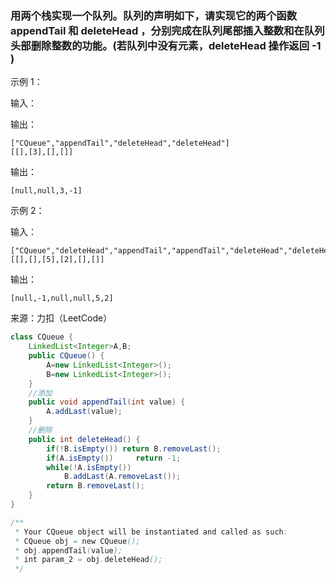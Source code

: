 ### 用两个栈实现一个队列。队列的声明如下，请实现它的两个函数 appendTail 和 deleteHead ，分别完成在队列尾部插入整数和在队列头部删除整数的功能。(若队列中没有元素，deleteHead 操作返回 -1 )

 

示例 1：

输入：

输出：

```
["CQueue","appendTail","deleteHead","deleteHead"]
[[],[3],[],[]]
```

输出：

```
[null,null,3,-1]
```

示例 2：

输入：

```
["CQueue","deleteHead","appendTail","appendTail","deleteHead","deleteHead"]
[[],[],[5],[2],[],[]]
```

输出：

```
[null,-1,null,null,5,2]
```

来源：力扣（LeetCode）




```Java
class CQueue {
    LinkedList<Integer>A,B;
    public CQueue() {
        A=new LinkedList<Integer>();
        B=new LinkedList<Integer>();
    }
    //添加
    public void appendTail(int value) {
        A.addLast(value);
    }
    //删除
    public int deleteHead() {
        if(!B.isEmpty()) return B.removeLast();
        if(A.isEmpty())     return -1;
        while(!A.isEmpty())
            B.addLast(A.removeLast());
        return B.removeLast();
    }
}

/**
 * Your CQueue object will be instantiated and called as such:
 * CQueue obj = new CQueue();
 * obj.appendTail(value);
 * int param_2 = obj.deleteHead();
 */
```
